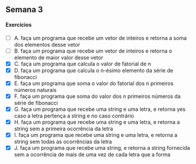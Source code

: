 ## Semana 3

#### Exercícios

- [ ] A. faça um programa que recebe um vetor de inteiros e retorna a soma dos elementos desse vetor
- [ ] B. faça um programa que recebe um vetor de inteiros e retorna o elemento de maior valor desse vetor
- [X] C. faça um programa que calcula o valor de fatorial de n
- [X] D. faça um programa que calcula o n-ésimo elemento da série de fibonacci
- [X] E. faça um programa que soma o valor do fatorial dos n primeiros números naturais
- [X] F. faça um programa que soma do valor dos n primeiros números da série de fibonacci
- [X] G. faça um programa que recebe uma string e uma letra, e retorna yes caso a letra pertença a string e no caso contrário
- [X] H. faça um programa que recebe uma string e uma letra, e retorna a string sem a primeira ocorrência da letra
- [X] I. faça um programa que recebe uma string e uma letra, e retorna a string sem todas as ocorrências da letra
- [X] J. faça um programa que recebe uma string, e retorna a string fornecida sem a ocorrência de mais de uma vez de cada letra que a forma